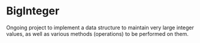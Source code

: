 # BigInteger
Ongoing project to implement a data structure to maintain very large integer values, as well as various methods (operations) to be performed on them.
